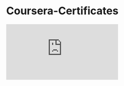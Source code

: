 # Coursera-Certificates
<embed src="https://github.com/Lak2k1/Coursera-Certificates/blob/main/IBM.pdf" type="application/pdf" />
